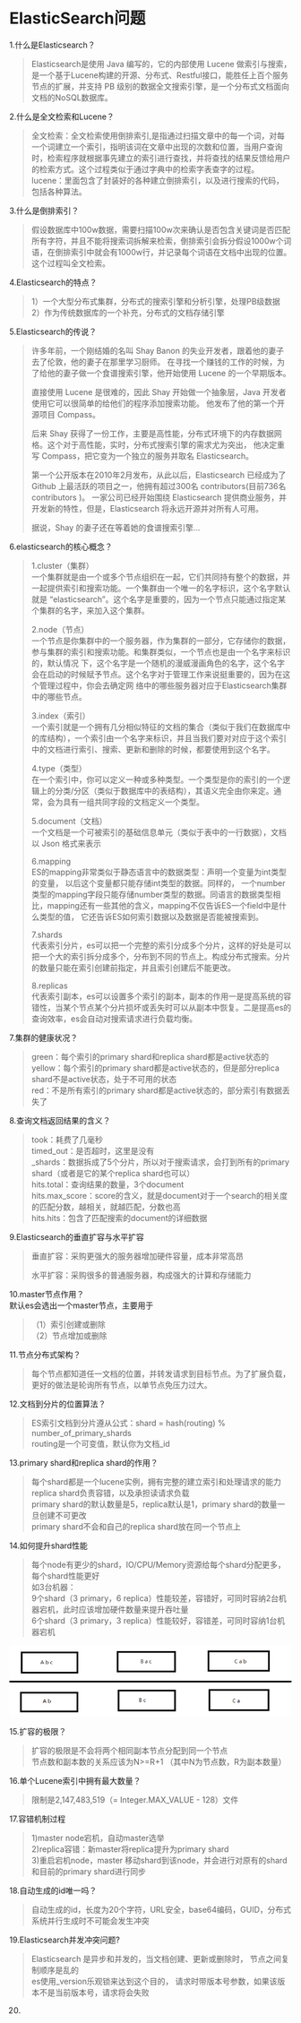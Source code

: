 # ElasticSearch问题

1.什么是Elasticsearch？

> Elasticsearch是使用 Java 编写的，它的内部使用 Lucene 做索引与搜索，是一个基于Lucene构建的开源、分布式、Restful接口，能胜任上百个服务节点的扩展，并支持 PB 级别的数据全文搜索引擎，是一个分布式文档面向文档的NoSQL数据库。

2.什么是全文检索和Lucene？

> 全文检索：全文检索使用倒排索引,是指通过扫描文章中的每一个词，对每一个词建立一个索引，指明该词在文章中出现的次数和位置，当用户查询时，检索程序就根据事先建立的索引进行查找，并将查找的结果反馈给用户的检索方式。这个过程类似于通过字典中的检索字表查字的过程。  
> lucene：里面包含了封装好的各种建立倒排索引，以及进行搜索的代码，包括各种算法。

3.什么是倒排索引？

> 假设数据库中100w数据，需要扫描100w次来确认是否包含关键词是否匹配所有字符，并且不能将搜索词拆解来检索，倒排索引会拆分假设1000w个词语，在倒排索引中就会有1000w行，并记录每个词语在文档中出现的位置。这个过程叫全文检索。

4.Elasticsearch的特点？

> 1）一个大型分布式集群，分布式的搜索引擎和分析引擎，处理PB级数据  
> 2）作为传统数据库的一个补充，分布式的文档存储引擎

5.Elasticsearch的传说？

> 许多年前，一个刚结婚的名叫 Shay Banon 的失业开发者，跟着他的妻子去了伦敦，他的妻子在那里学习厨师。 在寻找一个赚钱的工作的时候，为了给他的妻子做一个食谱搜索引擎，他开始使用 Lucene 的一个早期版本。
>
> 直接使用 Lucene 是很难的，因此 Shay 开始做一个抽象层，Java 开发者使用它可以很简单的给他们的程序添加搜索功能。 他发布了他的第一个开源项目 Compass。
>
> 后来 Shay 获得了一份工作，主要是高性能，分布式环境下的内存数据网格。这个对于高性能，实时，分布式搜索引擎的需求尤为突出， 他决定重写 Compass，把它变为一个独立的服务并取名 Elasticsearch。
>
> 第一个公开版本在2010年2月发布，从此以后，Elasticsearch 已经成为了 Github 上最活跃的项目之一，他拥有超过300名 contributors\(目前736名 contributors \)。 一家公司已经开始围绕 Elasticsearch 提供商业服务，并开发新的特性，但是，Elasticsearch 将永远开源并对所有人可用。
>
> 据说，Shay 的妻子还在等着她的食谱搜索引擎…

6.elasticsearch的核心概念？

> 1.cluster（集群）  
> 一个集群就是由一个或多个节点组织在一起，它们共同持有整个的数据，并一起提供索引和搜索功能。一个集群由一个唯一的名字标识，这个名字默认就是 “elasticsearch”。这个名字是重要的，因为一个节点只能通过指定某个集群的名字，来加入这个集群。
>
> 2.node（节点）  
> 一个节点是你集群中的一个服务器，作为集群的一部分，它存储你的数据，参与集群的索引和搜索功能。和集群类似，一个节点也是由一个名字来标识的，默认情况 下，这个名字是一个随机的漫威漫画角色的名字，这个名字会在启动的时候赋予节点。这个名字对于管理工作来说挺重要的，因为在这个管理过程中，你会去确定网 络中的哪些服务器对应于Elasticsearch集群中的哪些节点。
>
> 3.index（索引）  
> 一个索引就是一个拥有几分相似特征的文档的集合（类似于我们在数据库中的库结构），一个索引由一个名字来标识，并且当我们要对对应于这个索引中的文档进行索引、搜索、更新和删除的时候，都要使用到这个名字。
>
> 4.type（类型）  
> 在一个索引中，你可以定义一种或多种类型。一个类型是你的索引的一个逻辑上的分类/分区（类似于数据库中的表结构），其语义完全由你来定。通常，会为具有一组共同字段的文档定义一个类型。
>
> 5.document（文档）  
>  一个文档是一个可被索引的基础信息单元（类似于表中的一行数据），文档以 Json 格式来表示
>
> 6.mapping  
> ES的mapping非常类似于静态语言中的数据类型：声明一个变量为int类型的变量， 以后这个变量都只能存储int类型的数据。同样的， 一个number类型的mapping字段只能存储number类型的数据。同语言的数据类型相比，mapping还有一些其他的含义，mapping不仅告诉ES一个field中是什么类型的值， 它还告诉ES如何索引数据以及数据是否能被搜索到。
>
> 7.shards  
> 代表索引分片，es可以把一个完整的索引分成多个分片，这样的好处是可以把一个大的索引拆分成多个，分布到不同的节点上。构成分布式搜索。分片的数量只能在索引创建前指定，并且索引创建后不能更改。
>
> 8.replicas  
> 代表索引副本，es可以设置多个索引的副本，副本的作用一是提高系统的容错性，当某个节点某个分片损坏或丢失时可以从副本中恢复。二是提高es的查询效率，es会自动对搜索请求进行负载均衡。

7.集群的健康状况？

> green：每个索引的primary shard和replica shard都是active状态的  
> yellow：每个索引的primary shard都是active状态的，但是部分replica shard不是active状态，处于不可用的状态  
> red：不是所有索引的primary shard都是active状态的，部分索引有数据丢失了

8.查询文档返回结果的含义？

> took：耗费了几毫秒  
> timed\_out：是否超时，这里是没有  
> \_shards：数据拆成了5个分片，所以对于搜索请求，会打到所有的primary shard（或者是它的某个replica shard也可以）  
> hits.total：查询结果的数量，3个document  
> hits.max\_score：score的含义，就是document对于一个search的相关度的匹配分数，越相关，就越匹配，分数也高  
> hits.hits：包含了匹配搜索的document的详细数据

9.Elasticsearch的垂直扩容与水平扩容

> 垂直扩容：采购更强大的服务器增加硬件容量，成本非常高昂
>
> 水平扩容：采购很多的普通服务器，构成强大的计算和存储能力

10.master节点作用？  
默认es会选出一个master节点，主要用于

> （1）索引创建或删除  
> （2）节点增加或删除

11.节点分布式架构？

> 每个节点都知道任一文档的位置，并转发请求到目标节点。为了扩展负载，更好的做法是轮询所有节点，以单节点免压力过大。

12.文档到分片的位置算法？

> ES索引文档到分片遵从公式：shard = hash\(routing\) % number\_of\_primary\_shards  
> routing是一个可变值，默认你为文档\_id

13.primary shard和replica shard的作用？

> 每个shard都是一个lucene实例，拥有完整的建立索引和处理请求的能力  
> replica shard负责容错，以及承担读请求负载  
> primary shard的默认数量是5，replica默认是1，primary shard的数量一旦创建不可更改  
> primary shard不会和自己的replica shard放在同一个节点上

14.如何提升shard性能

> 每个node有更少的shard，IO/CPU/Memory资源给每个shard分配更多，每个shard性能更好  
> 如3台机器：  
> 9个shard（3 primary，6 replica）性能较差，容错好，可同时容纳2台机器宕机，此时应该增加硬件数量来提升吞吐量  
> 6个shard（3 primary，3 replica）性能较好，容错差，可同时容纳1台机器宕机

![](/assets/36.png)

15.扩容的极限？

> 扩容的极限是不会将两个相同副本节点分配到同一个节点  
> 节点数和副本数的关系应该为N&gt;=R+1 （其中N为节点数，R为副本数量）

16.单个Lucene索引中拥有最大数量？

> 限制是2,147,483,519（= Integer.MAX\_VALUE - 128）文件

17.容错机制过程

> 1\)master node宕机，自动master选举  
> 2\)replica容错：新master将replica提升为primary shard  
> 3\)重启宕机node，master 移动shard到该node，并会进行对原有的shard和目前的primary shard进行同步

18.自动生成的id唯一吗？

> 自动生成的id，长度为20个字符，URL安全，base64编码，GUID，分布式系统并行生成时不可能会发生冲突

19.Elasticsearch并发冲突问题?

> Elasticsearch 是异步和并发的，当文档创建、更新或删除时， 节点之间复制顺序是乱的  
> es使用\_version乐观锁来达到这个目的， 请求时带版本号参数，如果该版本不是当前版本号，请求将会失败

20.




